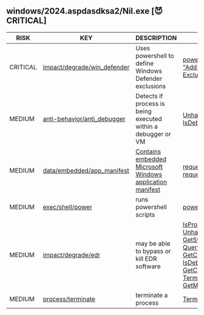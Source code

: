 ## windows/2024.aspdasdksa2/Nil.exe [😈 CRITICAL]

| RISK | KEY | DESCRIPTION | EVIDENCE |
|--|--|--|--|
| CRITICAL | [impact/degrade/win_defender](https://github.com/chainguard-dev/malcontent/blob/main/rules/impact/degrade/win_defender.yara#win_defender_exclusion) | Uses powershell to define Windows Defender exclusions | [powershell -Command "Add-MpPreference -ExclusionPath 'C:\'"](https://github.com/search?q=powershell+-Command+%22Add-MpPreference+-ExclusionPath+%27C%3A%5C%27%22&type=code) |
| MEDIUM | [anti-behavior/anti_debugger](https://github.com/chainguard-dev/malcontent/blob/main/rules/anti-behavior/anti-debugger.yara#win_debugger_present) | Detects if process is being executed within a debugger or VM | [UnhandledExceptionFilter](https://github.com/search?q=UnhandledExceptionFilter&type=code)<br>[IsDebuggerPresent](https://github.com/search?q=IsDebuggerPresent&type=code) |
| MEDIUM | [data/embedded/app_manifest](https://github.com/chainguard-dev/malcontent/blob/main/rules/data/embedded/app-manifest.yara#app_manifest) | [Contains embedded Microsoft Windows application manifest](https://learn.microsoft.com/en-us/cpp/build/reference/manifestuac-embeds-uac-information-in-manifest?view=msvc-170) | [requestedExecutionLevel](https://github.com/search?q=requestedExecutionLevel&type=code)<br>[requestedPrivileges](https://github.com/search?q=requestedPrivileges&type=code) |
| MEDIUM | [exec/shell/power](https://github.com/chainguard-dev/malcontent/blob/main/rules/exec/shell/powershell.yara#powershell) | runs powershell scripts | [powershell -Command](https://github.com/search?q=powershell+-Command&type=code) |
| MEDIUM | [impact/degrade/edr](https://github.com/chainguard-dev/malcontent/blob/main/rules/impact/degrade/edr.yara#win_kill_proc) | may be able to bypass or kill EDR software | [IsProcessorFeaturePresent](https://github.com/search?q=IsProcessorFeaturePresent&type=code)<br>[UnhandledExceptionFilter](https://github.com/search?q=UnhandledExceptionFilter&type=code)<br>[GetSystemTimeAsFileTime](https://github.com/search?q=GetSystemTimeAsFileTime&type=code)<br>[QueryPerformanceCounter](https://github.com/search?q=QueryPerformanceCounter&type=code)<br>[GetCurrentProcess](https://github.com/search?q=GetCurrentProcess&type=code)<br>[IsDebuggerPresent](https://github.com/search?q=IsDebuggerPresent&type=code)<br>[GetCurrentThread](https://github.com/search?q=GetCurrentThread&type=code)<br>[TerminateProcess](https://github.com/search?q=TerminateProcess&type=code)<br>[GetModuleHandle](https://github.com/search?q=GetModuleHandle&type=code) |
| MEDIUM | [process/terminate](https://github.com/chainguard-dev/malcontent/blob/main/rules/process/terminate/terminate.yara#TerminateProcess) | terminate a process | [TerminateProcess](https://github.com/search?q=TerminateProcess&type=code) |

